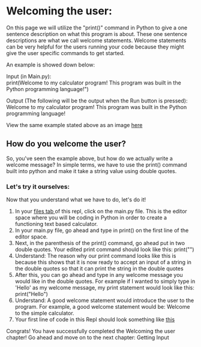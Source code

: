 # Welcoming the user:
On this page we will utilize the "print()" command in Python to give a one sentence description on what this program is about. These one sentence descriptions are what we call welcome statements. Welcome statements can be very helpful for the users running your code because they might give the user specific commands to get started.

An example is showed down below:

Input (in Main.py):                 
print(Welcome to my calculator program! This program was built in the Python programming language!")

Output (The following will be the output when the Run button is pressed):                         
Welcome to my calculator program! This program was built in the Python programming language!

View the same example stated above as an image <a href="https://drive.google.com/file/d/1-d3W4Eb8Lt4SJ9DfmzDbPp5whkjyoTCG/view?usp=share_link">here
</a>
## How do you welcome the user?

So, you've seen the example above, but how do we actually write a welcome message? In simple terms, we have to use the print() command built into python and make it take a string value using double quotes. 

### Let's try it ourselves:

Now that you understand what we have to do, let's do it!

1. In your <a href="https://drive.google.com/file/d/1xcrUdoYtVan2DLFm7IQLUMR7UCRNWrgE/view?usp=share_link">files tab </a> of this repl, click on the main.py file. This is the editor space where you will be coding in Python in order to create a functioning text based calculator.
2. In your main.py file, go ahead and type in print() on the first line of the editor space.
3. Next, in the parenthesis of the print() command, go ahead put in two double quotes. Your edited print command should look like this: print("")
4. Understand: The reason why our print command looks like this is because this shows that it is now ready to accept an input of a string in the double quotes so that it can print the string in the double quotes
5. After this, you can go ahead and type in any welcome message you would like in the double quotes. For example if I wanted to simply type in 'Hello' as my welcome message, my print statement would look like this: print("Hello")
6. Understand: A good welcome statement would introduce the user to the program. For example, a good welcome statement would be: Welcome to the simple calculator.
7. Your first line of code in this Repl should look something like <a href="https://github.com/testUser453/Build_A_Calculator_With_Python/blob/main/ForCreator(Don't_Edit!)/ExampleCode/ExWelcomeUser.py">this </a>

<p>Congrats! You have successfully completed the Welcoming the user chapter! Go ahead and move on to the next chapter: Getting Input</p>


